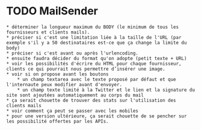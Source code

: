 # TODO MailSender
	* déterminer la longueur maximum du BODY (le minimum de tous les fournisseurs et clients mails).
	* préciser si c'est une limitation liée à la taille de l'URL (par exemple s'il y a 50 destinataires est-ce que ça change la limite du body)
	* préciser si c'est avant ou après l'urlencoding.
	* ensuite faudra décider du format qu'on adopte (petit texte + URL)
	* voir les possibilités d'écrire du HTML pour chaque fournisseur, clients ce qui pourrait nous permettre d’insérer une image.
	* voir si on propose avant les boutons 
		* un champ textarea avec le texte proposé par défaut et que l'internaute peux modifier avant d'envoyer.
		* un champ texte limité à la Twitter et le lien et la signature du site sont ajoutées automatiquement au corps du mail
	* ça serait chouette de trouver des stats sur l'utilisation des clients mails
	* voir comment ça peut se passer avec les mobiles
	* pour une version ultérieure, ça serait chouette de se pencher sur les possibilité offertes par les APIs.
